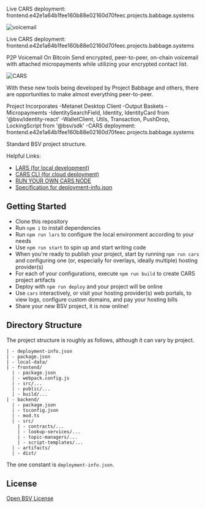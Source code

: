 Live CARS deployment: frontend.e42e1a64b1fee160b88e02160d70feec.projects.babbage.systems

![voicemail](https://github.com/user-attachments/assets/3f1b4f17-7147-4f29-89ce-01fcba3909f6)

Live CARS deployment:
frontend.e42e1a64b1fee160b88e02160d70feec.projects.babbage.systems

P2P Voicemail On Bitcoin
Send encrypted, peer-to-peer, on-chain voicemail with attached micropayments while utilizing your encrypted contact list.

![CARS](https://github.com/user-attachments/assets/abb11c0b-781d-4c32-9979-4356856a7604)

With these new tools being developed by Project Babbage and others, there are opportunities to make almost everything peer-to-peer.

Project Incorporates
-Metanet Desktop Client
-Output Baskets
-Micropaymemts
-IdentitySearchField, Identity, IdentityCard from '@bsv/identity-react'
-WalletClient, Utils, Transaction, PushDrop, LockingScript from '@bsv/sdk'
-CARS deployment: frontend.e42e1a64b1fee160b88e02160d70feec.projects.babbage.systems

Standard BSV project structure.

Helpful Links:

- [LARS (for local development)](https://github.com/bitcoin-sv/lars)
- [CARS CLI (for cloud deployment)](https://github.com/bitcoin-sv/cars-cli)
- [RUN YOUR OWN CARS NODE](https://github.com/bitcoin-sv/cars-node)
- [Specification for deployment-info.json](https://github.com/bitcoin-sv/BRCs/blob/master/apps/0102.md)

## Getting Started

- Clone this repository
- Run `npm i` to install dependencies
- Run `npm run lars` to configure the local environment according to your needs
- Use `npm run start` to spin up and start writing code
- When you're ready to publish your project, start by running `npm run cars` and configuring one (or, especially for overlays, ideally multiple) hosting provider(s)
- For each of your configurations, execute `npm run build` to create CARS project artifacts
- Deploy with `npm run deploy` and your project will be online
- Use `cars` interactively, or visit your hosting provider(s) web portals, to view logs, configure custom domains, and pay your hosting bills
- Share your new BSV project, it is now online!

## Directory Structure

The project structure is roughly as follows, although it can vary by project.

```
| - deployment-info.json
| - package.json
| - local-data/
| - frontend/
  | - package.json
  | - webpack.config.js
  | - src/...
  | - public/...
  | - build/...
| - backend/
  | - package.json
  | - tsconfig.json
  | - mod.ts
  | - src/
    | - contracts/...
    | - lookup-services/...
    | - topic-managers/...
    | - script-templates/...
  | - artifacts/
  | - dist/
```

The one constant is `deployment-info.json`.

## License

[Open BSV License](./LICENSE.txt)

